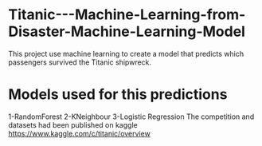 # Titanic---Machine-Learning-from-Disaster-Machine-Learning-Model
This project use machine learning to create a model that predicts which passengers survived the Titanic shipwreck.
# Models used for this predictions
1-RandomForest
2-KNeighbour
3-Logistic Regression
The competition and datasets had been published on kaggle 
https://www.kaggle.com/c/titanic/overview
 
